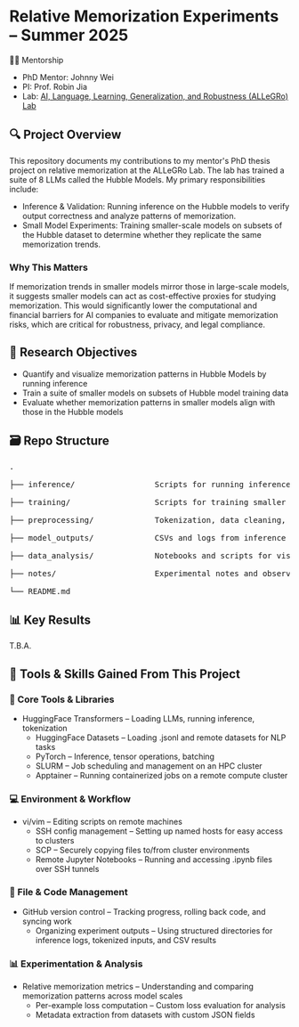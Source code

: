 # Relative Memorization Experiments – Summer 2025

 👩‍🔬 Mentorship
 - PhD Mentor: Johnny Wei
 - PI: Prof. Robin Jia
 - Lab: [AI, Language, Learning, Generalization, and Robustness (ALLeGRo) Lab](https://allegro-lab.github.io/)
 

## 🔍 Project Overview
This repository documents my contributions to my mentor's PhD thesis project on relative memorization at the ALLeGRo Lab. The lab has trained a suite of 8 LLMs called the Hubble Models. My primary responsibilities include:
- Inference & Validation: Running inference on the Hubble models to verify output correctness and analyze patterns of memorization.
- Small Model Experiments: Training smaller-scale models on subsets of the Hubble dataset to determine whether they replicate the same memorization trends.

### Why This Matters
If memorization trends in smaller models mirror those in large-scale models, it suggests smaller models can act as cost-effective proxies for studying memorization. This would significantly lower the computational and financial barriers for AI companies to evaluate and mitigate memorization risks, which are critical for robustness, privacy, and legal compliance.


## 🧠 Research Objectives
- Quantify and visualize memorization patterns in Hubble Models by running inference
- Train a suite of smaller models on subsets of Hubble model training data
- Evaluate whether memorization patterns in smaller models align with those in the Hubble models
  

## 🗃️ Repo Structure
<pre>
.<br>
├── inference/                 Scripts for running inference on Hubble models<br>
├── training/                  Scripts for training smaller models<br>
├── preprocessing/             Tokenization, data cleaning, and metadata processing<br>
├── model_outputs/             CSVs and logs from inference runs<br>
├── data_analysis/             Notebooks and scripts for visualizing memorization trends<br>
├── notes/                     Experimental notes and observations<br>
└── README.md	
</pre>



## 📊 Key Results
T.B.A.


## 🧰 Tools & Skills Gained From This Project

### 🔧 Core Tools & Libraries
- HuggingFace Transformers – Loading LLMs, running inference, tokenization
	- HuggingFace Datasets – Loading .jsonl and remote datasets for NLP tasks
 	- PyTorch – Inference, tensor operations, batching
	- SLURM – Job scheduling and management on an HPC cluster
 	- Apptainer – Running containerized jobs on a remote compute cluster

### 💻 Environment & Workflow
- vi/vim – Editing scripts on remote machines
	- SSH config management – Setting up named hosts for easy access to clusters
	- SCP – Securely copying files to/from cluster environments
  	- Remote Jupyter Notebooks – Running and accessing .ipynb files over SSH tunnels

### 📂 File & Code Management
- GitHub version control – Tracking progress, rolling back code, and syncing work
  	- Organizing experiment outputs – Using structured directories for inference logs, tokenized inputs, and CSV results

### 📊 Experimentation & Analysis
- Relative memorization metrics – Understanding and comparing memorization patterns across model scales
	- Per-example loss computation – Custom loss evaluation for analysis
	- Metadata extraction from datasets with custom JSON fields
